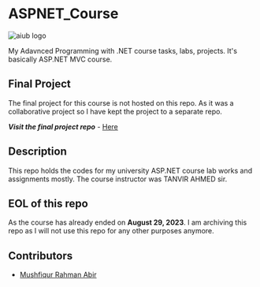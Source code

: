 # ASPNET_Course

![aiub logo](https://upload.wikimedia.org/wikipedia/en/thumb/8/8c/American_International_University-Bangladesh_Monogram.svg/200px-American_International_University-Bangladesh_Monogram.svg.png)

My Adavnced Programming with .NET course tasks, labs, projects. It's basically ASP.NET MVC course.

## Final Project

The final project for this course is not hosted on this repo. As it was a collaborative project so I have kept the project to a separate repo.

**_Visit the final project repo_** - [Here](https://github.com/Abir-Tx/EzWatchTicketing/tree/main)

## Description

This repo holds the codes for my university ASP.NET course lab works and assignments mostly. The course instructor was TANVIR AHMED sir.

## EOL of this repo

As the course has already ended on **August 29, 2023**. I am archiving this repo as I will not use this repo for any other purposes anymore.

## Contributors

- [Mushfiqur Rahman Abir](https://github.com/abir-tx)
